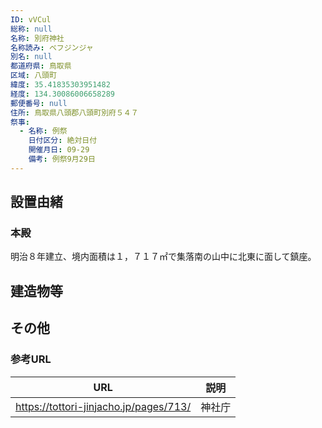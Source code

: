 ```yaml
---
ID: vVCul
総称: null
名称: 別府神社
名称読み: ベフジンジャ
別名: null
都道府県: 鳥取県
区域: 八頭町
緯度: 35.41835303951482
経度: 134.30086006658289
郵便番号: null
住所: 鳥取県八頭郡八頭町別府５４７
祭事:
  - 名称: 例祭
    日付区分: 絶対日付
    開催月日: 09-29
    備考: 例祭9月29日
---
```


## 設置由緒

### 本殿

明治８年建立、境内面積は１，７１７㎡で集落南の山中に北東に面して鎮座。

## 建造物等

## その他

### 参考URL

| URL                                    | 説明   |
| -------------------------------------- | ------ |
| https://tottori-jinjacho.jp/pages/713/ | 神社庁 |
